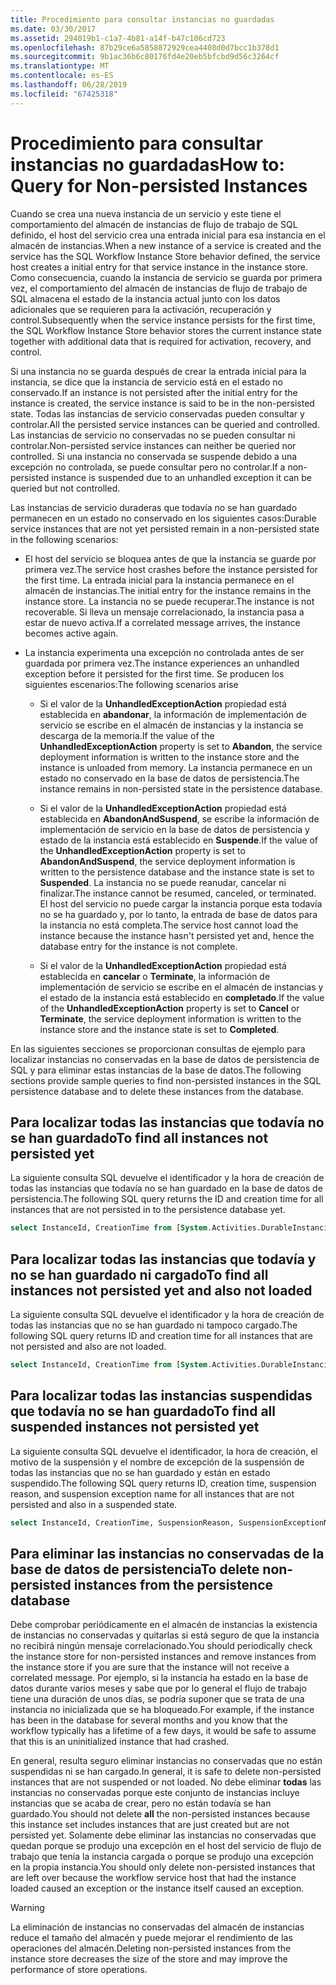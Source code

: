 ```yaml
---
title: Procedimiento para consultar instancias no guardadas
ms.date: 03/30/2017
ms.assetid: 294019b1-c1a7-4b81-a14f-b47c106cd723
ms.openlocfilehash: 87b29ce6a5858872929cea4408d0d7bcc1b378d1
ms.sourcegitcommit: 9b1ac36b6c80176fd4e20eb5bfcbd9d56c3264cf
ms.translationtype: MT
ms.contentlocale: es-ES
ms.lasthandoff: 06/28/2019
ms.locfileid: "67425318"
---
```

# <a name="how-to-query-for-non-persisted-instances"></a><span data-ttu-id="6e907-102">Procedimiento para consultar instancias no guardadas</span><span class="sxs-lookup"><span data-stu-id="6e907-102">How to: Query for Non-persisted Instances</span></span>

<span data-ttu-id="6e907-103">Cuando se crea una nueva instancia de un servicio y este tiene el comportamiento del almacén de instancias de flujo de trabajo de SQL definido, el host del servicio crea una entrada inicial para esa instancia en el almacén de instancias.</span><span class="sxs-lookup"><span data-stu-id="6e907-103">When a new instance of a service is created and the service has the SQL Workflow Instance Store behavior defined, the service host creates a initial entry for that service instance in the instance store.</span></span> <span data-ttu-id="6e907-104">Como consecuencia, cuando la instancia de servicio se guarda por primera vez, el comportamiento del almacén de instancias de flujo de trabajo de SQL almacena el estado de la instancia actual junto con los datos adicionales que se requieren para la activación, recuperación y control.</span><span class="sxs-lookup"><span data-stu-id="6e907-104">Subsequently when the service instance persists for the first time, the SQL Workflow Instance Store behavior stores the current instance state together with additional data that is required for activation, recovery, and control.</span></span>

<span data-ttu-id="6e907-105">Si una instancia no se guarda después de crear la entrada inicial para la instancia, se dice que la instancia de servicio está en el estado no conservado.</span><span class="sxs-lookup"><span data-stu-id="6e907-105">If an instance is not persisted after the initial entry for the instance is created, the service instance is said to be in the non-persisted state.</span></span> <span data-ttu-id="6e907-106">Todas las instancias de servicio conservadas pueden consultar y controlar.</span><span class="sxs-lookup"><span data-stu-id="6e907-106">All the persisted service instances can be queried and controlled.</span></span> <span data-ttu-id="6e907-107">Las instancias de servicio no conservadas no se pueden consultar ni controlar.</span><span class="sxs-lookup"><span data-stu-id="6e907-107">Non-persisted service instances can neither be queried nor controlled.</span></span> <span data-ttu-id="6e907-108">Si una instancia no conservada se suspende debido a una excepción no controlada, se puede consultar pero no controlar.</span><span class="sxs-lookup"><span data-stu-id="6e907-108">If a non-persisted instance is suspended due to an unhandled exception it can be queried but not controlled.</span></span>

<span data-ttu-id="6e907-109">Las instancias de servicio duraderas que todavía no se han guardado permanecen en un estado no conservado en los siguientes casos:</span><span class="sxs-lookup"><span data-stu-id="6e907-109">Durable service instances that are not yet persisted remain in a non-persisted state in the following scenarios:</span></span>

- <span data-ttu-id="6e907-110">El host del servicio se bloquea antes de que la instancia se guarde por primera vez.</span><span class="sxs-lookup"><span data-stu-id="6e907-110">The service host crashes before the instance persisted for the first time.</span></span> <span data-ttu-id="6e907-111">La entrada inicial para la instancia permanece en el almacén de instancias.</span><span class="sxs-lookup"><span data-stu-id="6e907-111">The initial entry for the instance remains in the instance store.</span></span> <span data-ttu-id="6e907-112">La instancia no se puede recuperar.</span><span class="sxs-lookup"><span data-stu-id="6e907-112">The instance is not recoverable.</span></span> <span data-ttu-id="6e907-113">Si lleva un mensaje correlacionado, la instancia pasa a estar de nuevo activa.</span><span class="sxs-lookup"><span data-stu-id="6e907-113">If a correlated message arrives, the instance becomes active again.</span></span>

- <span data-ttu-id="6e907-114">La instancia experimenta una excepción no controlada antes de ser guardada por primera vez.</span><span class="sxs-lookup"><span data-stu-id="6e907-114">The instance experiences an unhandled exception before it persisted for the first time.</span></span> <span data-ttu-id="6e907-115">Se producen los siguientes escenarios:</span><span class="sxs-lookup"><span data-stu-id="6e907-115">The following scenarios arise</span></span>

  - <span data-ttu-id="6e907-116">Si el valor de la **UnhandledExceptionAction** propiedad está establecida en **abandonar**, la información de implementación de servicio se escribe en el almacén de instancias y la instancia se descarga de la memoria.</span><span class="sxs-lookup"><span data-stu-id="6e907-116">If the value of the **UnhandledExceptionAction** property is set to **Abandon**, the service deployment information is written to the instance store and the instance is unloaded from memory.</span></span> <span data-ttu-id="6e907-117">La instancia permanece en un estado no conservado en la base de datos de persistencia.</span><span class="sxs-lookup"><span data-stu-id="6e907-117">The instance remains in non-persisted state in the persistence database.</span></span>

  - <span data-ttu-id="6e907-118">Si el valor de la **UnhandledExceptionAction** propiedad está establecida en **AbandonAndSuspend**, se escribe la información de implementación de servicio en la base de datos de persistencia y estado de la instancia está establecido en  **Suspende**.</span><span class="sxs-lookup"><span data-stu-id="6e907-118">If the value of the **UnhandledExceptionAction** property is set to **AbandonAndSuspend**, the service deployment information is written to the persistence database and the instance state is set to **Suspended**.</span></span> <span data-ttu-id="6e907-119">La instancia no se puede reanudar, cancelar ni finalizar.</span><span class="sxs-lookup"><span data-stu-id="6e907-119">The instance cannot be resumed, canceled, or terminated.</span></span> <span data-ttu-id="6e907-120">El host del servicio no puede cargar la instancia porque esta todavía no se ha guardado y, por lo tanto, la entrada de base de datos para la instancia no está completa.</span><span class="sxs-lookup"><span data-stu-id="6e907-120">The service host cannot load the instance because the instance hasn't persisted yet and, hence the database entry for the instance is not complete.</span></span>

  - <span data-ttu-id="6e907-121">Si el valor de la **UnhandledExceptionAction** propiedad está establecida en **cancelar** o **Terminate**, la información de implementación de servicio se escribe en el almacén de instancias y el estado de la instancia está establecido en **completado**.</span><span class="sxs-lookup"><span data-stu-id="6e907-121">If the value of the **UnhandledExceptionAction** property is set to **Cancel** or **Terminate**, the service deployment information is written to the instance store and the instance state is set to **Completed**.</span></span>

<span data-ttu-id="6e907-122">En las siguientes secciones se proporcionan consultas de ejemplo para localizar instancias no conservadas en la base de datos de persistencia de SQL y para eliminar estas instancias de la base de datos.</span><span class="sxs-lookup"><span data-stu-id="6e907-122">The following sections provide sample queries to find non-persisted instances in the SQL persistence database and to delete these instances from the database.</span></span>

## <a name="to-find-all-instances-not-persisted-yet"></a><span data-ttu-id="6e907-123">Para localizar todas las instancias que todavía no se han guardado</span><span class="sxs-lookup"><span data-stu-id="6e907-123">To find all instances not persisted yet</span></span>

<span data-ttu-id="6e907-124">La siguiente consulta SQL devuelve el identificador y la hora de creación de todas las instancias que todavía no se han guardado en la base de datos de persistencia.</span><span class="sxs-lookup"><span data-stu-id="6e907-124">The following SQL query returns the ID and creation time for all instances that are not persisted in to the persistence database yet.</span></span>

```sql
select InstanceId, CreationTime from [System.Activities.DurableInstancing].[Instances] where IsInitialized = 0;
```

## <a name="to-find-all-instances-not-persisted-yet-and-also-not-loaded"></a><span data-ttu-id="6e907-125">Para localizar todas las instancias que todavía y no se han guardado ni cargado</span><span class="sxs-lookup"><span data-stu-id="6e907-125">To find all instances not persisted yet and also not loaded</span></span>
 <span data-ttu-id="6e907-126">La siguiente consulta SQL devuelve el identificador y la hora de creación de todas las instancias que no se han guardado ni tampoco cargado.</span><span class="sxs-lookup"><span data-stu-id="6e907-126">The following SQL query returns ID and creation time for all instances that are not persisted and also are not loaded.</span></span>

```sql
select InstanceId, CreationTime from [System.Activities.DurableInstancing].[Instances] where IsInitialized = 0 and CurrentMachine is NULL;
```

## <a name="to-find-all-suspended-instances-not-persisted-yet"></a><span data-ttu-id="6e907-127">Para localizar todas las instancias suspendidas que todavía no se han guardado</span><span class="sxs-lookup"><span data-stu-id="6e907-127">To find all suspended instances not persisted yet</span></span>

<span data-ttu-id="6e907-128">La siguiente consulta SQL devuelve el identificador, la hora de creación, el motivo de la suspensión y el nombre de excepción de la suspensión de todas las instancias que no se han guardado y están en estado suspendido.</span><span class="sxs-lookup"><span data-stu-id="6e907-128">The following SQL query returns ID, creation time, suspension reason, and suspension exception name for all instances that are not persisted and also in a suspended state.</span></span>

```sql
select InstanceId, CreationTime, SuspensionReason, SuspensionExceptionName from [System.Activities.DurableInstancing].[Instances] where IsInitialized = 0 and IsSuspended = 1;
```

## <a name="to-delete-non-persisted-instances-from-the-persistence-database"></a><span data-ttu-id="6e907-129">Para eliminar las instancias no conservadas de la base de datos de persistencia</span><span class="sxs-lookup"><span data-stu-id="6e907-129">To delete non-persisted instances from the persistence database</span></span>

<span data-ttu-id="6e907-130">Debe comprobar periódicamente en el almacén de instancias la existencia de instancias no conservadas y quitarlas si está seguro de que la instancia no recibirá ningún mensaje correlacionado.</span><span class="sxs-lookup"><span data-stu-id="6e907-130">You should periodically check the instance store for non-persisted instances and remove instances from the instance store if you are sure that the instance will not receive a correlated message.</span></span> <span data-ttu-id="6e907-131">Por ejemplo, si la instancia ha estado en la base de datos durante varios meses y sabe que por lo general el flujo de trabajo tiene una duración de unos días, se podría suponer que se trata de una instancia no inicializada que se ha bloqueado.</span><span class="sxs-lookup"><span data-stu-id="6e907-131">For example, if the instance has been in the database for several months and you know that the workflow typically has a lifetime of a few days, it would be safe to assume that this is an uninitialized instance that had crashed.</span></span>

<span data-ttu-id="6e907-132">En general, resulta seguro eliminar instancias no conservadas que no están suspendidas ni se han cargado.</span><span class="sxs-lookup"><span data-stu-id="6e907-132">In general, it is safe to delete non-persisted instances that are not suspended or not loaded.</span></span> <span data-ttu-id="6e907-133">No debe eliminar **todas** las instancias no conservadas porque este conjunto de instancias incluye instancias que se acaba de crear, pero no están todavía se han guardado.</span><span class="sxs-lookup"><span data-stu-id="6e907-133">You should not delete **all** the non-persisted instances because this instance set includes instances that are just created but are not persisted yet.</span></span> <span data-ttu-id="6e907-134">Solamente debe eliminar las instancias no conservadas que quedan porque se produjo una excepción en el host del servicio de flujo de trabajo que tenía la instancia cargada o porque se produjo una excepción en la propia instancia.</span><span class="sxs-lookup"><span data-stu-id="6e907-134">You should only delete non-persisted instances that are left over because the workflow service host that had the instance loaded caused an exception or the instance itself caused an exception.</span></span>

> [!WARNING]
> <span data-ttu-id="6e907-135">La eliminación de instancias no conservadas del almacén de instancias reduce el tamaño del almacén y puede mejorar el rendimiento de las operaciones del almacén.</span><span class="sxs-lookup"><span data-stu-id="6e907-135">Deleting non-persisted instances from the instance store decreases the size of the store and may improve the performance of store operations.</span></span>
